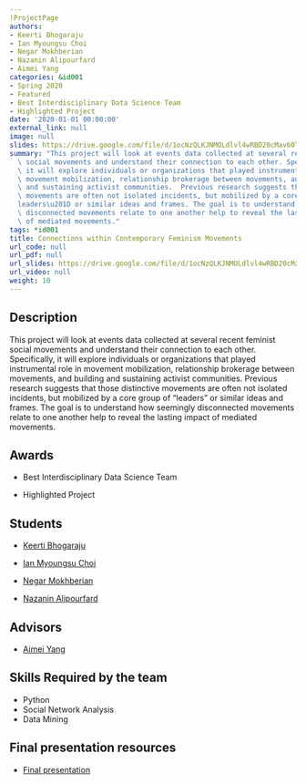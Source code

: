 ```yaml
---
!ProjectPage
authors:
- Keerti Bhogaraju
- Ian Myoungsu Choi
- Negar Mokhberian
- Nazanin Alipourfard
- Aimei Yang
categories: &id001
- Spring 2020
- Featured
- Best Interdisciplinary Data Science Team
- Highlighted Project
date: '2020-01-01 00:00:00'
external_link: null
image: null
slides: https://drive.google.com/file/d/1ocNzQLKJNMOLdlvl4wRBD20cMav60T6d/view?usp=sharing
summary: "This project will look at events data collected at several recent feminist\
  \ social movements and understand their connection to each other. Specifically,\
  \ it will explore individuals or organizations that played instrumental role in\
  \ movement mobilization, relationship brokerage between movements, and building\
  \ and sustaining activist communities.  Previous research suggests that those distinctive\
  \ movements are often not isolated incidents, but mobilized by a core group of \u201C\
  leaders\u201D or similar ideas and frames. The goal is to understand how seemingly\
  \ disconnected movements relate to one another help to reveal the lasting impact\
  \ of mediated movements."
tags: *id001
title: Connections within Contemporary Feminism Movements
url_code: null
url_pdf: null
url_slides: https://drive.google.com/file/d/1ocNzQLKJNMOLdlvl4wRBD20cMav60T6d/view?usp=sharing
url_video: null
weight: 10
---
```

## Description

This project will look at events data collected at several recent feminist social movements and understand their connection to each other. Specifically, it will explore individuals or organizations that played instrumental role in movement mobilization, relationship brokerage between movements, and building and sustaining activist communities.  Previous research suggests that those distinctive movements are often not isolated incidents, but mobilized by a core group of “leaders” or similar ideas and frames. The goal is to understand how seemingly disconnected movements relate to one another help to reveal the lasting impact of mediated movements.



## Awards
* Best Interdisciplinary Data Science Team

* Highlighted Project





## Students

* [Keerti Bhogaraju](../../../author/keerti-bhogaraju)

* [Ian Myoungsu Choi](../../../author/ian-myoungsu-choi)

* [Negar Mokhberian](../../../author/negar-mokhberian)

* [Nazanin Alipourfard](../../../author/nazanin-alipourfard)

## Advisors

* [Aimei Yang](../../../author/aimei-yang)

## Skills Required by the team


* Python
* Social Network Analysis
* Data Mining
## Final presentation resources

* [Final presentation](https://drive.google.com/file/d/1ocNzQLKJNMOLdlvl4wRBD20cMav60T6d/view?usp=sharing)